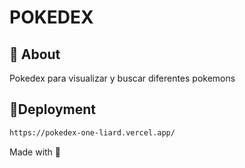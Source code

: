 # POKEDEX

## 🎯 About

Pokedex para visualizar y buscar diferentes pokemons
 
## 🚀Deployment

```bash
https://pokedex-one-liard.vercel.app/
```

Made with 💖
